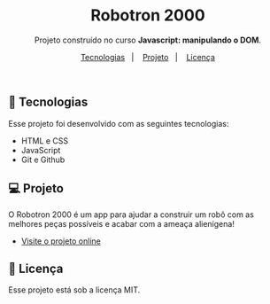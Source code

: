 <h1 align="center"> Robotron 2000 </h1>

<p align="center">
 Projeto construído no curso <b>Javascript: manipulando o DOM</b>. <br/>
</p>

<p align="center">
  <a href="#-tecnologias">Tecnologias</a>&nbsp;&nbsp;&nbsp;|&nbsp;&nbsp;&nbsp;
  <a href="#-projeto">Projeto</a>&nbsp;&nbsp;&nbsp;|&nbsp;&nbsp;&nbsp;
  <a href="#memo-licença">Licença</a>
</p>

<br>

## 🚀 Tecnologias

Esse projeto foi desenvolvido com as seguintes tecnologias:

- HTML e CSS
- JavaScript
- Git e Github

## 💻 Projeto

O Robotron 2000 é um app para ajudar a construir um robô com as melhores peças possíveis e acabar com a ameaça alienígena!

- [Visite o projeto online](https://)


## :memo: Licença

Esse projeto está sob a licença MIT.
